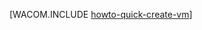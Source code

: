 <properties linkid="manage-linux-howto-quick-create-vm" urlDisplayName="VM の簡易作成" pageTitle="Azure 上で Linux を実行する仮想マシンの簡易作成" metaKeywords="Azure vm, vm の作成" description=" Azure 上での仮想マシンの作成方法について説明します。" metaCanonical="http://www.windowsazure.com/ja-jp/manage/windows/how-to-guides/quickly-create-a-vm/" services="virtual-machines" documentationCenter="" title="" authors="" solutions="" manager="" editor="" />





[WACOM.INCLUDE [howto-quick-create-vm](../includes/howto-quick-create-vm.md)]

